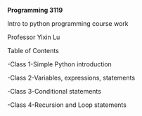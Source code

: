   **Programming 3119**

   Intro to python programming course work

   Professor Yixin Lu

   Table of Contents

 -Class 1-Simple Python introduction

 -Class 2-Variables, expressions, statements

 -Class 3-Conditional statements 

 -Class 4-Recursion and Loop statements
